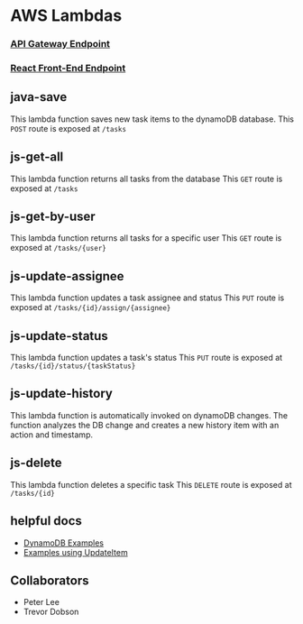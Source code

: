 # AWS Lambdas

### [API Gateway Endpoint](https://vv7fgjnxgi.execute-api.us-west-2.amazonaws.com/dev)
### [React Front-End Endpoint](http://taskmaster-frontend-marisha.s3-website-us-west-2.amazonaws.com/)

## java-save
This lambda function saves new task items to the dynamoDB database.
This `POST` route is exposed at `/tasks`

## js-get-all
This lambda function returns all tasks from the database
This `GET` route is exposed at `/tasks`

## js-get-by-user
This lambda function returns all tasks for a specific user
This `GET` route is exposed at `/tasks/{user}`

## js-update-assignee
This lambda function updates a task assignee and status
This `PUT` route is exposed at `/tasks/{id}/assign/{assignee}`

## js-update-status
This lambda function updates a task's status
This `PUT` route is exposed at `/tasks/{id}/status/{taskStatus}`

## js-update-history
This lambda function is automatically invoked on dynamoDB changes. The function analyzes the DB change and creates a new history item with an action and timestamp.

## js-delete
This lambda function deletes a specific task
This `DELETE` route is exposed at `/tasks/{id}`


## helpful docs
- [DynamoDB Examples](https://docs.aws.amazon.com/amazondynamodb/latest/developerguide/GettingStarted.NodeJs.03.html#GettingStarted.NodeJs.03.06)
- [Examples using UpdateItem](https://docs.aws.amazon.com/amazondynamodb/latest/APIReference/API_UpdateItem.html)


## Collaborators
- Peter Lee
- Trevor Dobson


